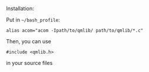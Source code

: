 Installation: 

Put in `~/bash_profile`:

    alias acom="acom -Ipath/to/qmlib/ path/to/qmlib/*.c"

Then, you can use

    #include <qmlib.h>

in your source files